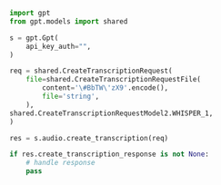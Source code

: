 <!-- Start SDK Example Usage -->


```python
import gpt
from gpt.models import shared

s = gpt.Gpt(
    api_key_auth="",
)

req = shared.CreateTranscriptionRequest(
    file=shared.CreateTranscriptionRequestFile(
        content='\#BbTW\'zX9'.encode(),
        file='string',
    ),
shared.CreateTranscriptionRequestModel2.WHISPER_1,
)

res = s.audio.create_transcription(req)

if res.create_transcription_response is not None:
    # handle response
    pass
```
<!-- End SDK Example Usage -->